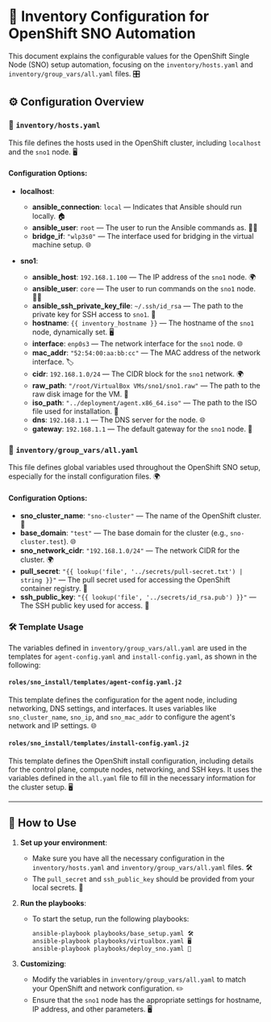 # 📄 Inventory Configuration for OpenShift SNO Automation

This document explains the configurable values for the OpenShift Single Node (SNO) setup automation, focusing on the `inventory/hosts.yaml` and `inventory/group_vars/all.yaml` files. 🎛️

## ⚙️ Configuration Overview

### 📝 `inventory/hosts.yaml`

This file defines the hosts used in the OpenShift cluster, including `localhost` and the `sno1` node. 🖥️

#### Configuration Options:

- **localhost**:
  - **ansible_connection**: `local` — Indicates that Ansible should run locally. 🏠
  - **ansible_user**: `root` — The user to run the Ansible commands as. 👨‍💻
  - **bridge_if**: `"wlp3s0"` — The interface used for bridging in the virtual machine setup. 🌐

- **sno1**:
  - **ansible_host**: `192.168.1.100` — The IP address of the `sno1` node. 🌍
  - **ansible_user**: `core` — The user to run commands on the `sno1` node. 👨‍💻
  - **ansible_ssh_private_key_file**: `~/.ssh/id_rsa` — The path to the private key for SSH access to `sno1`. 🔑
  - **hostname**: `{{ inventory_hostname }}` — The hostname of the `sno1` node, dynamically set. 🖥️
  - **interface**: `enp0s3` — The network interface for the `sno1` node. 🌐
  - **mac_addr**: `"52:54:00:aa:bb:cc"` — The MAC address of the network interface. 🏷️
  - **cidr**: `192.168.1.0/24` — The CIDR block for the `sno1` network. 🌍
  - **raw_path**: `"/root/VirtualBox VMs/sno1/sno1.raw"` — The path to the raw disk image for the VM. 💾
  - **iso_path**: `"../deployment/agent.x86_64.iso"` — The path to the ISO file used for installation. 📀
  - **dns**: `192.168.1.1` — The DNS server for the node. 🌐
  - **gateway**: `192.168.1.1` — The default gateway for the `sno1` node. 🚪

### 🔧 `inventory/group_vars/all.yaml`

This file defines global variables used throughout the OpenShift SNO setup, especially for the install configuration files. 🌍

#### Configuration Options:

- **sno_cluster_name**: `"sno-cluster"` — The name of the OpenShift cluster. 🏰
- **base_domain**: `"test"` — The base domain for the cluster (e.g., `sno-cluster.test`). 🌐
- **sno_network_cidr**: `"192.168.1.0/24"` — The network CIDR for the cluster. 🌍
- **pull_secret**: `"{{ lookup('file', '../secrets/pull-secret.txt') | string }}"` — The pull secret used for accessing the OpenShift container registry. 🔐
- **ssh_public_key**: `"{{ lookup('file', '../secrets/id_rsa.pub') }}"` — The SSH public key used for access. 🔑

### 🛠️ Template Usage

The variables defined in `inventory/group_vars/all.yaml` are used in the templates for `agent-config.yaml` and `install-config.yaml`, as shown in the following:

#### `roles/sno_install/templates/agent-config.yaml.j2`

This template defines the configuration for the agent node, including networking, DNS settings, and interfaces. It uses variables like `sno_cluster_name`, `sno_ip`, and `sno_mac_addr` to configure the agent's network and IP settings. 🌐

#### `roles/sno_install/templates/install-config.yaml.j2`

This template defines the OpenShift install configuration, including details for the control plane, compute nodes, networking, and SSH keys. It uses the variables defined in the `all.yaml` file to fill in the necessary information for the cluster setup. 🖥️

---

## 🚀 How to Use

1. **Set up your environment**:
   - Make sure you have all the necessary configuration in the `inventory/hosts.yaml` and `inventory/group_vars/all.yaml` files. 🛠️
   - The `pull_secret` and `ssh_public_key` should be provided from your local secrets. 🔑

2. **Run the playbooks**:
   - To start the setup, run the following playbooks:
     ```bash
     ansible-playbook playbooks/base_setup.yaml 🛠️
     ansible-playbook playbooks/virtualbox.yaml 🖥️
     ansible-playbook playbooks/deploy_sno.yaml 🚀
     ```

3. **Customizing**:
   - Modify the variables in `inventory/group_vars/all.yaml` to match your OpenShift and network configuration. ✏️
   - Ensure that the `sno1` node has the appropriate settings for hostname, IP address, and other parameters. 🖥️


